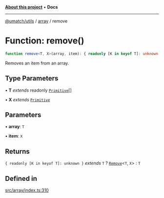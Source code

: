 [**About this project**](../../README.md) • **Docs**

***

[@umatch/utils](../../api.md) / [array](../README.md) / remove

# Function: remove()

```ts
function remove<T, X>(array, item): { readonly [K in keyof T]: unknown } extends T ? Remove<T, X> : T
```

Removes an item from an array.

## Type Parameters

• **T** *extends* readonly [`Primitive`](../../index/type-aliases/Primitive.md)[]

• **X** *extends* [`Primitive`](../../index/type-aliases/Primitive.md)

## Parameters

• **array**: `T`

• **item**: `X`

## Returns

`{ readonly [K in keyof T]: unknown }` *extends* `T` ? [`Remove`](../type-aliases/Remove.md)\<`T`, `X`\> : `T`

## Defined in

[src/array/index.ts:310](https://github.com/umatch-oficial/utils/blob/main/src/array/index.ts#L310)
